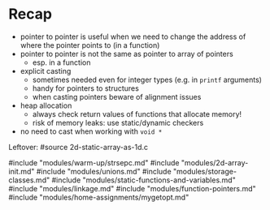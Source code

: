# Recap

- pointer to pointer is useful when we need to change the address
  of where the pointer points to (in a function)
- pointer to pointer is not the same as pointer to array of pointers
  - esp. in a function
- explicit casting
  - sometimes needed even for integer types (e.g. in `printf` arguments)
  - handy for pointers to structures
  - when casting pointers beware of alignment issues
- heap allocation
  - always check return values of functions that allocate memory!
  - risk of memory leaks: use static/dynamic checkers
- no need to cast when working with `void *`

Leftover:
#source 2d-static-array-as-1d.c

#include "modules/warm-up/strsepc.md"
#include "modules/2d-array-init.md"
#include "modules/unions.md"
#include "modules/storage-classes.md"
#include "modules/static-functions-and-variables.md"
#include "modules/linkage.md"
#include "modules/function-pointers.md"
#include "modules/home-assignments/mygetopt.md"

